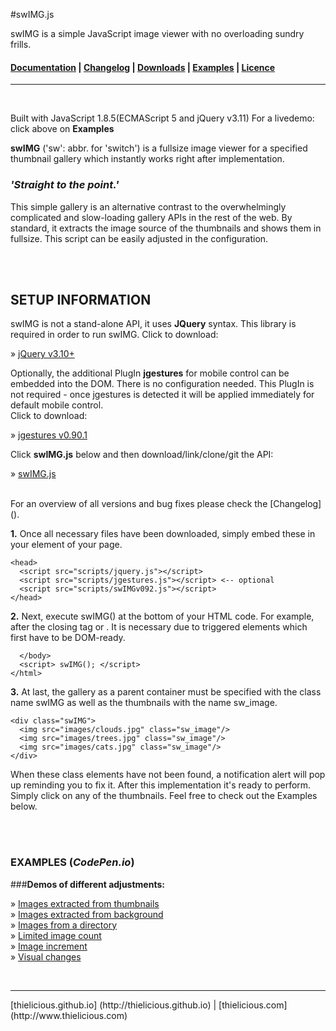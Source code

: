 #swIMG.js

swIMG is a simple JavaScript image viewer with no overloading sundry frills.

#### [Documentation]() | [Changelog]() | [Downloads]() | [Examples]() | [Licence]() ####

---
<br>

Built with JavaScript 1.8.5(ECMAScript 5 and jQuery v3.11)
For a livedemo: click above on **Examples**

**swIMG** ('sw': abbr. for 'switch') is a fullsize image viewer for a specified thumbnail gallery which instantly works right after implementation.

### ***'Straight to the point.'***

This simple gallery is an alternative contrast to the overwhelmingly complicated and slow-loading gallery APIs in the rest of the web. By standard, it extracts the image source of the thumbnails and shows them in fullsize. This script can be easily adjusted in the configuration.

<br>
<br>

## SETUP INFORMATION

swIMG is not a stand-alone API, it uses **JQuery** syntax. This library is required in order to run swIMG.
Click to download:

» [jQuery v3.10+]()

Optionally, the additional PlugIn **jgestures** for mobile control can be embedded into the DOM. There is no configuration needed. This PlugIn is not required - once jgestures is detected it will be applied immediately for default mobile control. <br>
Click to download:

» [jgestures v0.90.1]()

Click **swIMG.js** below and then download/link/clone/git the API:

» [swIMG.js]()

<br>
For an overview of all versions and bug fixes please check the [Changelog]().


**1\.** Once all necessary files have been downloaded, simply embed these in your <head> element of your page.

		

	<head>
	  <script src="scripts/jquery.js"></script>
	  <script src="scripts/jgestures.js"></script> <-- optional
	  <script src="scripts/swIMGv092.js"></script>
	</head>
		

		

**2\.** Next, execute swIMG() at the bottom of your HTML code. For example, after the closing tag </html> or </body>. It is necessary due to triggered elements which first have to be DOM-ready.

		

	  </body>
	  <script> swIMG(); </script>
	</html>
		

		

**3\.** At last, the gallery as a parent container must be specified with the class name swIMG as well as the thumbnails with the name sw_image.

		

	<div class="swIMG">
	  <img src="images/clouds.jpg" class="sw_image"/>
	  <img src="images/trees.jpg" class="sw_image"/>
	  <img src="images/cats.jpg" class="sw_image"/>
	</div>
		

		

When these class elements have not been found, a notification alert will pop up reminding you to fix it. After this implementation it's ready to perform. Simply click on any of the thumbnails. Feel free to check out the Examples below.

<br>
<br>

### EXAMPLES (***CodePen.io***)

###**Demos of different adjustments:**

» [Images extracted from thumbnails]()<br>
» [Images extracted from background]()<br>
» [Images from a directory]()<br>
» [Limited image count]()<br>
» [Image increment]()<br>
» [Visual changes]()<br>

<br>
<hr>
[thielicious.github.io] (http://thielicious.github.io) | [thielicious.com] (http://www.thielicious.com)
